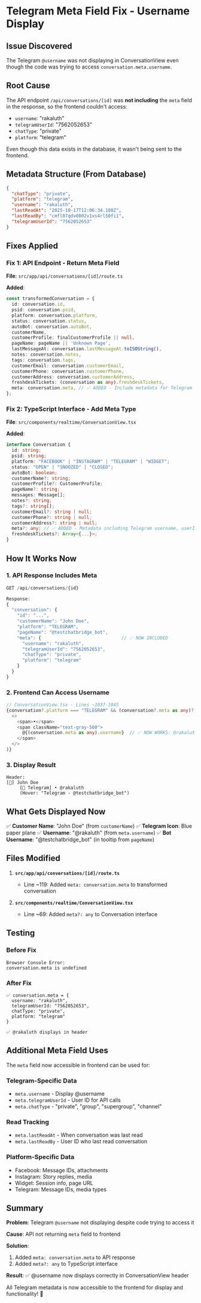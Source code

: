 # Telegram Meta Field Fix - Username Display

## Issue Discovered

The Telegram `@username` was not displaying in ConversationView even though the code was trying to access `conversation.meta.username`.

## Root Cause

The API endpoint `/api/conversations/[id]` was **not including** the `meta` field in the response, so the frontend couldn't access:
- `username`: "rakaluth"
- `telegramUserId`: "7562052653"
- `chatType`: "private"
- `platform`: "telegram"

Even though this data exists in the database, it wasn't being sent to the frontend.

## Metadata Structure (From Database)

```json
{
  "chatType": "private",
  "platform": "telegram",
  "username": "rakaluth",
  "lastReadAt": "2025-10-17T12:06:34.108Z",
  "lastReadBy": "cmfl07qdv0002v1xs4rl50fi1",
  "telegramUserId": "7562052653"
}
```

## Fixes Applied

### Fix 1: API Endpoint - Return Meta Field

**File**: `src/app/api/conversations/[id]/route.ts`

**Added**:
```typescript
const transformedConversation = {
  id: conversation.id,
  psid: conversation.psid,
  platform: conversation.platform,
  status: conversation.status,
  autoBot: conversation.autoBot,
  customerName,
  customerProfile: finalCustomerProfile || null,
  pageName: pageName || 'Unknown Page',
  lastMessageAt: conversation.lastMessageAt.toISOString(),
  notes: conversation.notes,
  tags: conversation.tags,
  customerEmail: conversation.customerEmail,
  customerPhone: conversation.customerPhone,
  customerAddress: conversation.customerAddress,
  freshdeskTickets: (conversation as any).freshdeskTickets,
  meta: conversation.meta, // ✅ ADDED - Include metadata for Telegram username, etc.
};
```

### Fix 2: TypeScript Interface - Add Meta Type

**File**: `src/components/realtime/ConversationView.tsx`

**Added**:
```typescript
interface Conversation {
  id: string;
  psid: string;
  platform: "FACEBOOK" | "INSTAGRAM" | "TELEGRAM" | "WIDGET";
  status: "OPEN" | "SNOOZED" | "CLOSED";
  autoBot: boolean;
  customerName?: string;
  customerProfile?: CustomerProfile;
  pageName?: string;
  messages: Message[];
  notes?: string;
  tags?: string[];
  customerEmail?: string | null;
  customerPhone?: string | null;
  customerAddress?: string | null;
  meta?: any; // ✅ ADDED - Metadata including Telegram username, userId, etc.
  freshdeskTickets?: Array<{...}>;
}
```

## How It Works Now

### 1. API Response Includes Meta
```typescript
GET /api/conversations/{id}

Response:
{
  "conversation": {
    "id": "...",
    "customerName": "John Doe",
    "platform": "TELEGRAM",
    "pageName": "@testchatbridge_bot",
    "meta": {                              // ✅ NOW INCLUDED
      "username": "rakaluth",
      "telegramUserId": "7562052653",
      "chatType": "private",
      "platform": "telegram"
    }
  }
}
```

### 2. Frontend Can Access Username
```typescript
// ConversationView.tsx - Lines ~1037-1045
{conversation?.platform === "TELEGRAM" && (conversation?.meta as any)?.username && (
  <>
    <span>•</span>
    <span className="text-gray-500">
      @{(conversation.meta as any).username}  // ✅ NOW WORKS: @rakaluth
    </span>
  </>
)}
```

### 3. Display Result
```
Header:
[👤] John Doe
     [📱 Telegram] • @rakaluth
     (Hover: "Telegram - @testchatbridge_bot")
```

## What Gets Displayed Now

✅ **Customer Name**: "John Doe" (from `customerName`)
✅ **Telegram Icon**: Blue paper plane
✅ **Username**: "@rakaluth" (from `meta.username`)
✅ **Bot Username**: "@testchatbridge_bot" (in tooltip from `pageName`)

## Files Modified

1. **`src/app/api/conversations/[id]/route.ts`**
   - Line ~119: Added `meta: conversation.meta` to transformed conversation

2. **`src/components/realtime/ConversationView.tsx`**
   - Line ~69: Added `meta?: any` to Conversation interface

## Testing

### Before Fix
```
Browser Console Error:
conversation.meta is undefined
```

### After Fix
```
✅ conversation.meta = {
  username: "rakaluth",
  telegramUserId: "7562052653",
  chatType: "private",
  platform: "telegram"
}

✅ @rakaluth displays in header
```

## Additional Meta Field Uses

The `meta` field now accessible in frontend can be used for:

### Telegram-Specific Data
- `meta.username` - Display @username
- `meta.telegramUserId` - User ID for API calls
- `meta.chatType` - "private", "group", "supergroup", "channel"

### Read Tracking
- `meta.lastReadAt` - When conversation was last read
- `meta.lastReadBy` - User ID who last read conversation

### Platform-Specific Data
- Facebook: Message IDs, attachments
- Instagram: Story replies, media
- Widget: Session info, page URL
- Telegram: Message IDs, media types

## Summary

**Problem**: Telegram `@username` not displaying despite code trying to access it

**Cause**: API not returning `meta` field to frontend

**Solution**: 
1. Added `meta: conversation.meta` to API response
2. Added `meta?: any` to TypeScript interface

**Result**: ✅ @username now displays correctly in ConversationView header

All Telegram metadata is now accessible to the frontend for display and functionality! 🎉
